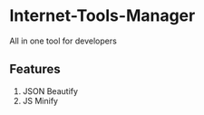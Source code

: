 # Internet-Tools-Manager

All in one tool for developers

## Features

1. JSON Beautify
2. JS Minify
